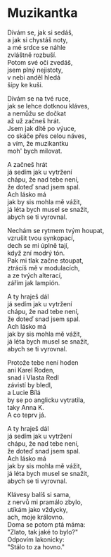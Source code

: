 # Muzikantka

Dívám se, jak si sedáš,  
a jak si chystáš noty,  
a mé srdce se náhle  
zvláštně rozbuší.  
Potom své oči zvedáš,  
jsem plný nejistoty,  
v nebi anděl hledá  
šípy ke kuši.

Dívám se na tvé ruce,  
jak se lehce dotknou kláves,  
a nemůžu se dočkat  
až už začneš hrát.  
Jsem jak dítě po výuce,  
co skáče přes celou náves,  
a vím, že muzikantku  
moh' bych milovat.

A začneš hrát  
já sedím jak u vytržení  
chápu, že nad tebe není,  
že doteď snad jsem spal.  
Ach lásko má  
jak by sis mohla mě vážit,  
já léta bych musel se snažit,  
abych se ti vyrovnal.

Nechám se rytmem tvým houpat,    
vzrušit tvou synkopací,  
dech se mi úplně tají,  
když zní modrý tón.  
Pak mi tlak začne stoupat,  
ztrácíš mě v modulacích,  
a ze tvých alterací,  
zářím jak lampión.

A ty hraješ dál  
já sedím jak u vytržení  
chápu, že nad tebe není,  
že doteď snad jsem spal.  
Ach lásko má  
jak by sis mohla mě vážit,  
já léta bych musel se snažit,  
abych se ti vyrovnal.

Protože tebe není hoden  
ani Karel Roden,  
snad i Vlasta Redl  
závistí by bledl,  
a Lucie Bílá  
by se po anglicku vytratila,  
taky Anna K.  
A co teprv já.

A ty hraješ dál  
já sedím jak u vytržení  
chápu, že nad tebe není,  
že doteď snad jsem spal.  
Ach lásko má  
jak by sis mohla mě vážit,  
já léta bych musel se snažit,  
abych se ti vyrovnal.

Klávesy balíš si sama,  
z nervů mi pramálo zbylo,  
utíkám jako vždycky,  
ach, moje královno.  
Doma se potom ptá máma:  
"Zlato, tak jaké to bylo?"  
Odpovím lakonicky:  
"Stálo to za hovno."
